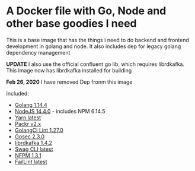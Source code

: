 # A Docker file with Go, Node and other base goodies I need

This is a base image that has the things I need to do backend and frontend development in golang and node. It also includes dep for legacy golang dependency management

**UPDATE** I also use the official confluent go lib, which requires librdkafka. This image now has librdkafka installed for building

**Feb 26, 2020** I have removed Dep fronm this image

Included:

- [Golang 1.14.4](https://golang.org/)
- [NodeJS 14.4.0](https://nodejs.org/en/) - includes NPM 6.14.5
- [Yarn latest](https://yarnpkg.com/)
- [Packr v2.x](https://github.com/gobuffalo/packr)
- [GolangCI Lint 1.27.0](https://github.com/golangci/golangci-lint)
- [Gosec 2.3.0](https://github.com/securego/gosec)
- [librdkafka 1.4.2](https://github.com/edenhill/librdkafka)
- [Swag CLI latest](https://github.com/swaggo/swag)
- [NFPM 1.3.1](https://github.com/goreleaser/nfpm)
- [FailLint latest](https://github.com/fatih/faillint)

